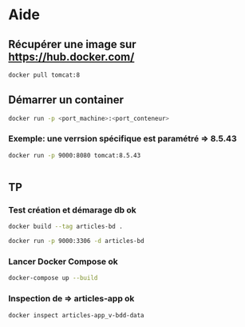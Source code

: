 # Aide

## Récupérer une image sur https://hub.docker.com/

```bash
docker pull tomcat:8
```

## Démarrer un container

```bash
docker run -p <port_machine>:<port_conteneur>
```

### Exemple: une verrsion spécifique est paramétré => 8.5.43

```bash
docker run -p 9000:8080 tomcat:8.5.43
```

```bash

```

## TP

### Test création et démarage db ok

```bash
docker build --tag articles-bd .
```

```bash
docker run -p 9000:3306 -d articles-bd
```

### Lancer Docker Compose ok

```bash
docker-compose up --build
```

### Inspection de => articles-app ok

```bash
docker inspect articles-app_v-bdd-data
```
